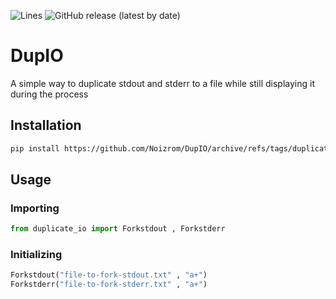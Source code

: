 ![Lines](https://img.shields.io/tokei/lines/github/Noizrom/DupIO)
![GitHub release (latest by date)](https://img.shields.io/github/v/release/Noizrom/DupIO)

# DupIO
A simple way to duplicate stdout and stderr to a file while still displaying it during the process

## Installation
```bash
pip install https://github.com/Noizrom/DupIO/archive/refs/tags/duplicate_io-v0.3.0.tar.gz
```

## Usage
### Importing
```python
from duplicate_io import Forkstdout , Forkstderr
```
### Initializing
```python
Forkstdout("file-to-fork-stdout.txt" , "a+")
Forkstderr("file-to-fork-stderr.txt" , "a+")
```

